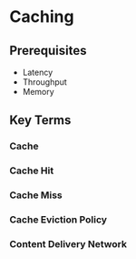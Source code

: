 # Caching  


## Prerequisites  
* Latency
* Throughput
* Memory

## Key Terms  
### Cache  

### Cache Hit  

### Cache Miss  

### Cache Eviction Policy  

### Content Delivery Network  

